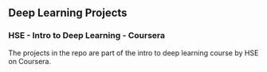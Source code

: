 ## Deep Learning Projects
### HSE - Intro to Deep Learning - Coursera 

The projects in the repo are part of the intro to deep learning course by HSE on Coursera.
